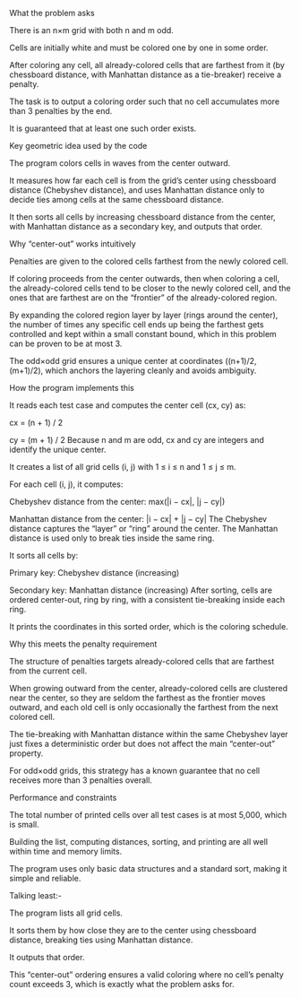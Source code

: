 What the problem asks

There is an n×m grid with both n and m odd.

Cells are initially white and must be colored one by one in some order.

After coloring any cell, all already-colored cells that are farthest from it (by chessboard distance, with Manhattan distance as a tie-breaker) receive a penalty.

The task is to output a coloring order such that no cell accumulates more than 3 penalties by the end.

It is guaranteed that at least one such order exists.

Key geometric idea used by the code

The program colors cells in waves from the center outward.

It measures how far each cell is from the grid’s center using chessboard distance (Chebyshev distance), and uses Manhattan distance only to decide ties among cells at the same chessboard distance.

It then sorts all cells by increasing chessboard distance from the center, with Manhattan distance as a secondary key, and outputs that order.

Why “center-out” works intuitively

Penalties are given to the colored cells farthest from the newly colored cell.

If coloring proceeds from the center outwards, then when coloring a cell, the already-colored cells tend to be closer to the newly colored cell, and the ones that are farthest are on the “frontier” of the already-colored region.

By expanding the colored region layer by layer (rings around the center), the number of times any specific cell ends up being the farthest gets controlled and kept within a small constant bound, which in this problem can be proven to be at most 3.

The odd×odd grid ensures a unique center at coordinates ((n+1)/2, (m+1)/2), which anchors the layering cleanly and avoids ambiguity.

How the program implements this

It reads each test case and computes the center cell (cx, cy) as:

cx = (n + 1) / 2

cy = (m + 1) / 2
Because n and m are odd, cx and cy are integers and identify the unique center.

It creates a list of all grid cells (i, j) with 1 ≤ i ≤ n and 1 ≤ j ≤ m.

For each cell (i, j), it computes:

Chebyshev distance from the center: max(|i − cx|, |j − cy|)

Manhattan distance from the center: |i − cx| + |j − cy|
The Chebyshev distance captures the “layer” or “ring” around the center.
The Manhattan distance is used only to break ties inside the same ring.

It sorts all cells by:

Primary key: Chebyshev distance (increasing)

Secondary key: Manhattan distance (increasing)
After sorting, cells are ordered center-out, ring by ring, with a consistent tie-breaking inside each ring.

It prints the coordinates in this sorted order, which is the coloring schedule.

Why this meets the penalty requirement

The structure of penalties targets already-colored cells that are farthest from the current cell.

When growing outward from the center, already-colored cells are clustered near the center, so they are seldom the farthest as the frontier moves outward, and each old cell is only occasionally the farthest from the next colored cell.

The tie-breaking with Manhattan distance within the same Chebyshev layer just fixes a deterministic order but does not affect the main “center-out” property.

For odd×odd grids, this strategy has a known guarantee that no cell receives more than 3 penalties overall.

Performance and constraints

The total number of printed cells over all test cases is at most 5,000, which is small.

Building the list, computing distances, sorting, and printing are all well within time and memory limits.

The program uses only basic data structures and a standard sort, making it simple and reliable.

Talking least:-

The program lists all grid cells.

It sorts them by how close they are to the center using chessboard distance, breaking ties using Manhattan distance.

It outputs that order.

This “center-out” ordering ensures a valid coloring where no cell’s penalty count exceeds 3, which is exactly what the problem asks for.